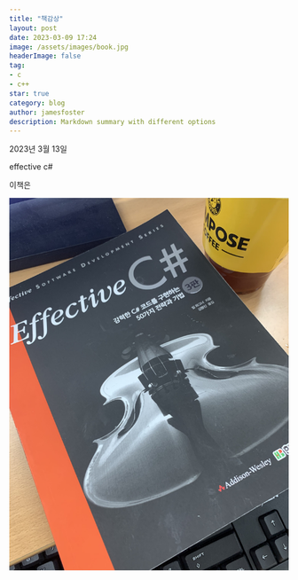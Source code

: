 ```yaml
---
title: "책감상"
layout: post
date: 2023-03-09 17:24
image: /assets/images/book.jpg
headerImage: false
tag:
- c
- c++
star: true
category: blog
author: jamesfoster
description: Markdown summary with different options
---
```



2023년 3월 13일

effective c# 

이책은 

![book Image][img]




[img]: /assets/images/book.jpg